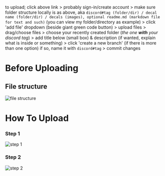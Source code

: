 to upload; click above link > probably sign-in/create account > make sure folder structure locally is as above, aka `discord#tag (folder/dir) / decal name (folder/dir) / decals (images), optional readme.md (markdown file for text and such)` (you can view my folder/directory as example) > click 'add file' dropdown (beside giant green code button) > upload files > drag/choose files > choose your recently created folder (*the one **with** your discord tag*) > add title below (small box) & description (if wanted, explain what is inside or something) > click 'create a new branch' (if there is more than one option) if so, name it with `discord#tag` > commit changes

# Before Uploading
## File structure
![file structure](https://user-images.githubusercontent.com/20750227/229122910-1a44f195-cd4f-438e-8dfd-2e9ebd034929.png)

#

# How To Upload

### Step 1
![step 1](https://user-images.githubusercontent.com/20750227/229121448-d4519e31-4094-44ac-8de0-a5aecf7678ca.png)

### Step 2
![step 2](https://user-images.githubusercontent.com/20750227/229123640-9dc19b90-d22a-4a19-b3cb-b2448ab076c5.png)
